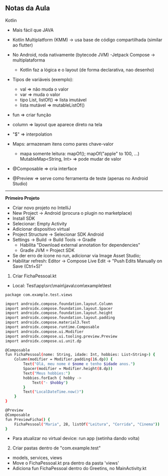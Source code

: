 Notas da Aula
---
Kotlin

- Mais fácil que JAVA
- Kotlin Multiplatform (KMM) -> usa base de código compartilhada (similar ao flutter)
- No Android, roda nativamente (bytecode JVM)
-Jetpack Compose -> multiplataforma
  - Kotlin faz a lógica e o layout (de forma declarativa, nao desenho)

- Tipos de variáveis (exemplo):
	- val => não muda o valor
	- var => muda o valor
	- tipo List, listOf() => lista imutável
	- lista mutável => mutableListOf()

- fun => criar função
- column => layout que aparece direto na tela
- "$" => interpolation
- Maps: armazenam itens como pares chave-valor
	- mapa somente leitura: mapOf(); mapOf("apple" to 100, ...)
	  MutableMap<String, Int> => pode mudar de valor
- @Composable => cria interface
- @Preview => serve como ferramenta de teste (apenas no Android Studio)

---

**Primeiro Projeto**
- Criar novo projeto no IntelliJ
- New Project -> Android (procura o plugin no marketplace)
- Install SDK
- Selecionar: Empty Activity
- Adicionar dispositivo virtual
- Project Structure -> Selecionar SDK Android
- Settings -> Build -> Build Tools -> Gradle
	- Habilita "Download external annotation for dependencies"
	- Gradle JVM = Project SDK
- Se der erro de ícone no run, adicionar via Image Asset Studio;
- Habilitar refresh:  Editor -> Compose Live Edit -> "Push Edits Manually on Save (Ctrl+S)"

1) Criar FichaPessoal.kt
- Local: Test\app\src\main\java\com\example\test
```bash
package com.example.test.views

import androidx.compose.foundation.layout.Column
import androidx.compose.foundation.layout.Spacer
import androidx.compose.foundation.layout.height
import androidx.compose.foundation.layout.padding
import androidx.compose.material3.Text
import androidx.compose.runtime.Composable
import androidx.compose.ui.Modifier
import androidx.compose.ui.tooling.preview.Preview
import androidx.compose.ui.unit.dp

@Composable
fun FichaPessoal(nome: String, idade: Int, hobbies: List<String>) {
    Column(modifier = Modifier.padding(16.dp)) {
        Text("Olá, meu nome é $nome e tenho $idade anos.")
        Spacer(modifier = Modifier.height(8.dp))
        Text("Meus hobbies:")
        hobbies.forEach { hobby ->
            Text("- $hobby")
        }
        Text("LocalDateTime.now()")
    }
}

@Preview
@Composable
fun PreviewFicha() {
    FichaPessoal("Maria", 28, listOf("Leitura", "Corrida", "Cinema"))
}
```
- Para atualizar no virtual device: run app (setinha dando volta)

2) Criar pastas dentro de "com.example.test"
- models, services, views
- Move o FichaPessoal.kt pra dentro da pasta 'views'
- Adiciona fun FichaPessoal dentro do Greetins, no MainActivity.kt